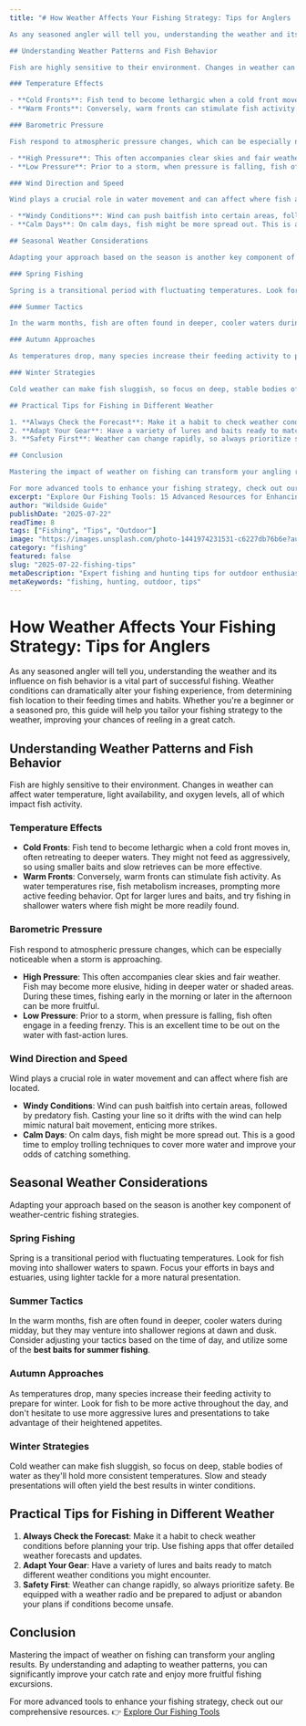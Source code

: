 ```yaml
---
title: "# How Weather Affects Your Fishing Strategy: Tips for Anglers

As any seasoned angler will tell you, understanding the weather and its influence on fish behavior is a vital part of successful fishing. Weather conditions can dramatically alter your fishing experience, from determining fish location to their feeding times and habits. Whether you're a beginner or a seasoned pro, this guide will help you tailor your fishing strategy to the weather, improving your chances of reeling in a great catch.

## Understanding Weather Patterns and Fish Behavior

Fish are highly sensitive to their environment. Changes in weather can affect water temperature, light availability, and oxygen levels, all of which impact fish activity. 

### Temperature Effects

- **Cold Fronts**: Fish tend to become lethargic when a cold front moves in, often retreating to deeper waters. They might not feed as aggressively, so using smaller baits and slow retrieves can be more effective.
- **Warm Fronts**: Conversely, warm fronts can stimulate fish activity. As water temperatures rise, fish metabolism increases, prompting more active feeding behavior. Opt for larger lures and baits, and try fishing in shallower waters where fish might be more readily found.

### Barometric Pressure

Fish respond to atmospheric pressure changes, which can be especially noticeable when a storm is approaching.

- **High Pressure**: This often accompanies clear skies and fair weather. Fish may become more elusive, hiding in deeper water or shaded areas. During these times, fishing early in the morning or later in the afternoon can be more fruitful.
- **Low Pressure**: Prior to a storm, when pressure is falling, fish often engage in a feeding frenzy. This is an excellent time to be out on the water with fast-action lures.

### Wind Direction and Speed

Wind plays a crucial role in water movement and can affect where fish are located.

- **Windy Conditions**: Wind can push baitfish into certain areas, followed by predatory fish. Casting your line so it drifts with the wind can help mimic natural bait movement, enticing more strikes.
- **Calm Days**: On calm days, fish might be more spread out. This is a good time to employ trolling techniques to cover more water and improve your odds of catching something.

## Seasonal Weather Considerations

Adapting your approach based on the season is another key component of weather-centric fishing strategies.

### Spring Fishing

Spring is a transitional period with fluctuating temperatures. Look for fish moving into shallower waters to spawn. Focus your efforts in bays and estuaries, using lighter tackle for a more natural presentation.

### Summer Tactics

In the warm months, fish are often found in deeper, cooler waters during midday, but they may venture into shallower regions at dawn and dusk. Consider adjusting your tactics based on the time of day, and utilize some of the **best baits for summer fishing**.

### Autumn Approaches

As temperatures drop, many species increase their feeding activity to prepare for winter. Look for fish to be more active throughout the day, and don't hesitate to use more aggressive lures and presentations to take advantage of their heightened appetites.

### Winter Strategies

Cold weather can make fish sluggish, so focus on deep, stable bodies of water as they'll hold more consistent temperatures. Slow and steady presentations will often yield the best results in winter conditions.

## Practical Tips for Fishing in Different Weather

1. **Always Check the Forecast**: Make it a habit to check weather conditions before planning your trip. Use fishing apps that offer detailed weather forecasts and updates.
2. **Adapt Your Gear**: Have a variety of lures and baits ready to match different weather conditions you might encounter.
3. **Safety First**: Weather can change rapidly, so always prioritize safety. Be equipped with a weather radio and be prepared to adjust or abandon your plans if conditions become unsafe.

## Conclusion

Mastering the impact of weather on fishing can transform your angling results. By understanding and adapting to weather patterns, you can significantly improve your catch rate and enjoy more fruitful fishing excursions.

For more advanced tools to enhance your fishing strategy, check out our comprehensive resources. 👉 [Explore Our Fishing Tools](https://www.fishingandhuntingtips.com/tools)"
excerpt: "Explore Our Fishing Tools: 15 Advanced Resources for Enhancing Your Strategy"
author: "Wildside Guide"
publishDate: "2025-07-22"
readTime: 8
tags: ["Fishing", "Tips", "Outdoor"]
image: "https://images.unsplash.com/photo-1441974231531-c6227db76b6e?auto=format&fit=crop&w=800&q=80"
category: "fishing"
featured: false
slug: "2025-07-22-fishing-tips"
metaDescription: "Expert fishing and hunting tips for outdoor enthusiasts"
metaKeywords: "fishing, hunting, outdoor, tips"
---
```

# How Weather Affects Your Fishing Strategy: Tips for Anglers

As any seasoned angler will tell you, understanding the weather and its influence on fish behavior is a vital part of successful fishing. Weather conditions can dramatically alter your fishing experience, from determining fish location to their feeding times and habits. Whether you're a beginner or a seasoned pro, this guide will help you tailor your fishing strategy to the weather, improving your chances of reeling in a great catch.

## Understanding Weather Patterns and Fish Behavior

Fish are highly sensitive to their environment. Changes in weather can affect water temperature, light availability, and oxygen levels, all of which impact fish activity. 

### Temperature Effects

- **Cold Fronts**: Fish tend to become lethargic when a cold front moves in, often retreating to deeper waters. They might not feed as aggressively, so using smaller baits and slow retrieves can be more effective.
- **Warm Fronts**: Conversely, warm fronts can stimulate fish activity. As water temperatures rise, fish metabolism increases, prompting more active feeding behavior. Opt for larger lures and baits, and try fishing in shallower waters where fish might be more readily found.

### Barometric Pressure

Fish respond to atmospheric pressure changes, which can be especially noticeable when a storm is approaching.

- **High Pressure**: This often accompanies clear skies and fair weather. Fish may become more elusive, hiding in deeper water or shaded areas. During these times, fishing early in the morning or later in the afternoon can be more fruitful.
- **Low Pressure**: Prior to a storm, when pressure is falling, fish often engage in a feeding frenzy. This is an excellent time to be out on the water with fast-action lures.

### Wind Direction and Speed

Wind plays a crucial role in water movement and can affect where fish are located.

- **Windy Conditions**: Wind can push baitfish into certain areas, followed by predatory fish. Casting your line so it drifts with the wind can help mimic natural bait movement, enticing more strikes.
- **Calm Days**: On calm days, fish might be more spread out. This is a good time to employ trolling techniques to cover more water and improve your odds of catching something.

## Seasonal Weather Considerations

Adapting your approach based on the season is another key component of weather-centric fishing strategies.

### Spring Fishing

Spring is a transitional period with fluctuating temperatures. Look for fish moving into shallower waters to spawn. Focus your efforts in bays and estuaries, using lighter tackle for a more natural presentation.

### Summer Tactics

In the warm months, fish are often found in deeper, cooler waters during midday, but they may venture into shallower regions at dawn and dusk. Consider adjusting your tactics based on the time of day, and utilize some of the **best baits for summer fishing**.

### Autumn Approaches

As temperatures drop, many species increase their feeding activity to prepare for winter. Look for fish to be more active throughout the day, and don't hesitate to use more aggressive lures and presentations to take advantage of their heightened appetites.

### Winter Strategies

Cold weather can make fish sluggish, so focus on deep, stable bodies of water as they'll hold more consistent temperatures. Slow and steady presentations will often yield the best results in winter conditions.

## Practical Tips for Fishing in Different Weather

1. **Always Check the Forecast**: Make it a habit to check weather conditions before planning your trip. Use fishing apps that offer detailed weather forecasts and updates.
2. **Adapt Your Gear**: Have a variety of lures and baits ready to match different weather conditions you might encounter.
3. **Safety First**: Weather can change rapidly, so always prioritize safety. Be equipped with a weather radio and be prepared to adjust or abandon your plans if conditions become unsafe.

## Conclusion

Mastering the impact of weather on fishing can transform your angling results. By understanding and adapting to weather patterns, you can significantly improve your catch rate and enjoy more fruitful fishing excursions.

For more advanced tools to enhance your fishing strategy, check out our comprehensive resources. 👉 [Explore Our Fishing Tools](https://www.fishingandhuntingtips.com/tools)